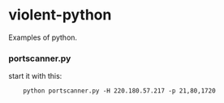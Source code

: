 # violent-python
Examples of python.

### portscanner.py

start it with this:

		python portscanner.py -H 220.180.57.217 -p 21,80,1720


